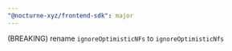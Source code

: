 ```yaml
---
"@nocturne-xyz/frontend-sdk": major
---
```


(BREAKING) rename `ignoreOptimisticNFs` to `ignoreOptimisticNfs`
